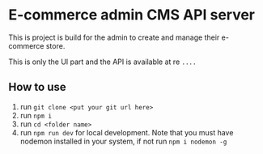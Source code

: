 # E-commerce admin CMS API server

This is project is build for the admin to create and manage their e-commerce store.

This is only the UI part and the API is available at re `....`

## How to use

1. run `git clone <put your git url here>`
2. run `npm i`
3. run `cd <folder name>`
4. run `npm run dev` for local development. Note that you must have nodemon installed in your system, if not run `npm i nodemon -g`
